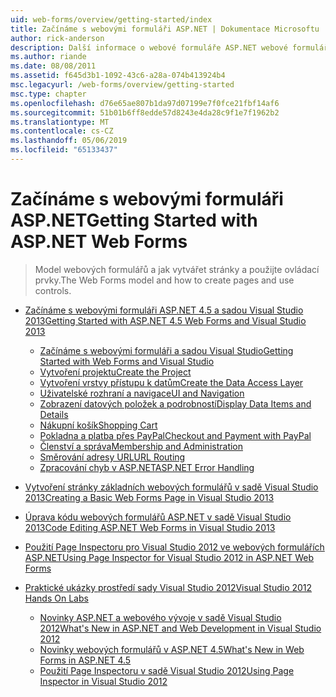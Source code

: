 ```yaml
---
uid: web-forms/overview/getting-started/index
title: Začínáme s webovými formuláři ASP.NET | Dokumentace Microsoftu
author: rick-anderson
description: Další informace o webové formuláře ASP.NET webové formuláře ASP.NET umožňuje sestavení dynamické weby s využitím známý model přetažení myší, založené na událostech. Návrhová plocha a hund...
ms.author: riande
ms.date: 08/08/2011
ms.assetid: f645d3b1-1092-43c6-a28a-074b413924b4
msc.legacyurl: /web-forms/overview/getting-started
msc.type: chapter
ms.openlocfilehash: d76e65ae807b1da97d07199e7f0fce21fbf14af6
ms.sourcegitcommit: 51b01b6ff8edde57d8243e4da28c9f1e7f1962b2
ms.translationtype: MT
ms.contentlocale: cs-CZ
ms.lasthandoff: 05/06/2019
ms.locfileid: "65133437"
---
```

# <a name="getting-started-with-aspnet-web-forms"></a><span data-ttu-id="ad8b4-104">Začínáme s webovými formuláři ASP.NET</span><span class="sxs-lookup"><span data-stu-id="ad8b4-104">Getting Started with ASP.NET Web Forms</span></span>

> <span data-ttu-id="ad8b4-105">Model webových formulářů a jak vytvářet stránky a použijte ovládací prvky.</span><span class="sxs-lookup"><span data-stu-id="ad8b4-105">The Web Forms model and how to create pages and use controls.</span></span>

- [<span data-ttu-id="ad8b4-106">Začínáme s webovými formuláři ASP.NET 4.5 a sadou Visual Studio 2013</span><span class="sxs-lookup"><span data-stu-id="ad8b4-106">Getting Started with ASP.NET 4.5 Web Forms and Visual Studio 2013</span></span>](getting-started-with-aspnet-45-web-forms/index.md)

    - [<span data-ttu-id="ad8b4-107">Začínáme s webovými formuláři a sadou Visual Studio</span><span class="sxs-lookup"><span data-stu-id="ad8b4-107">Getting Started with Web Forms and Visual Studio</span></span>](getting-started-with-aspnet-45-web-forms/introduction-and-overview.md)
    - [<span data-ttu-id="ad8b4-108">Vytvoření projektu</span><span class="sxs-lookup"><span data-stu-id="ad8b4-108">Create the Project</span></span>](getting-started-with-aspnet-45-web-forms/create-the-project.md)
    - [<span data-ttu-id="ad8b4-109">Vytvoření vrstvy přístupu k datům</span><span class="sxs-lookup"><span data-stu-id="ad8b4-109">Create the Data Access Layer</span></span>](getting-started-with-aspnet-45-web-forms/create_the_data_access_layer.md)
    - [<span data-ttu-id="ad8b4-110">Uživatelské rozhraní a navigace</span><span class="sxs-lookup"><span data-stu-id="ad8b4-110">UI and Navigation</span></span>](getting-started-with-aspnet-45-web-forms/ui_and_navigation.md)
    - [<span data-ttu-id="ad8b4-111">Zobrazení datových položek a podrobností</span><span class="sxs-lookup"><span data-stu-id="ad8b4-111">Display Data Items and Details</span></span>](getting-started-with-aspnet-45-web-forms/display_data_items_and_details.md)
    - [<span data-ttu-id="ad8b4-112">Nákupní košík</span><span class="sxs-lookup"><span data-stu-id="ad8b4-112">Shopping Cart</span></span>](getting-started-with-aspnet-45-web-forms/shopping-cart.md)
    - [<span data-ttu-id="ad8b4-113">Pokladna a platba přes PayPal</span><span class="sxs-lookup"><span data-stu-id="ad8b4-113">Checkout and Payment with PayPal</span></span>](getting-started-with-aspnet-45-web-forms/checkout-and-payment-with-paypal.md)
    - [<span data-ttu-id="ad8b4-114">Členství a správa</span><span class="sxs-lookup"><span data-stu-id="ad8b4-114">Membership and Administration</span></span>](getting-started-with-aspnet-45-web-forms/membership-and-administration.md)
    - [<span data-ttu-id="ad8b4-115">Směrování adresy URL</span><span class="sxs-lookup"><span data-stu-id="ad8b4-115">URL Routing</span></span>](getting-started-with-aspnet-45-web-forms/url-routing.md)
    - [<span data-ttu-id="ad8b4-116">Zpracování chyb v ASP.NET</span><span class="sxs-lookup"><span data-stu-id="ad8b4-116">ASP.NET Error Handling</span></span>](getting-started-with-aspnet-45-web-forms/aspnet-error-handling.md)
- [<span data-ttu-id="ad8b4-117">Vytvoření stránky základních webových formulářů v sadě Visual Studio 2013</span><span class="sxs-lookup"><span data-stu-id="ad8b4-117">Creating a Basic Web Forms Page in Visual Studio 2013</span></span>](creating-a-basic-web-forms-page.md)
- [<span data-ttu-id="ad8b4-118">Úprava kódu webových formulářů ASP.NET v sadě Visual Studio 2013</span><span class="sxs-lookup"><span data-stu-id="ad8b4-118">Code Editing ASP.NET Web Forms in Visual Studio 2013</span></span>](code-editing-in-web-forms-pages.md)
- [<span data-ttu-id="ad8b4-119">Použití Page Inspectoru pro Visual Studio 2012 ve webových formulářích ASP.NET</span><span class="sxs-lookup"><span data-stu-id="ad8b4-119">Using Page Inspector for Visual Studio 2012 in ASP.NET Web Forms</span></span>](using-page-inspector-in-a-visual-studio-11-beta-web-forms-project.md)
- [<span data-ttu-id="ad8b4-120">Praktické ukázky prostředí sady Visual Studio 2012</span><span class="sxs-lookup"><span data-stu-id="ad8b4-120">Visual Studio 2012 Hands On Labs</span></span>](hands-on-labs/index.md)

    - [<span data-ttu-id="ad8b4-121">Novinky ASP.NET a webového vývoje v sadě Visual Studio 2012</span><span class="sxs-lookup"><span data-stu-id="ad8b4-121">What's New in ASP.NET and Web Development in Visual Studio 2012</span></span>](hands-on-labs/whats-new-in-aspnet-and-web-development-in-visual-studio-2012.md)
    - [<span data-ttu-id="ad8b4-122">Novinky webových formulářů v ASP.NET 4.5</span><span class="sxs-lookup"><span data-stu-id="ad8b4-122">What's New in Web Forms in ASP.NET 4.5</span></span>](hands-on-labs/whats-new-in-web-forms-in-aspnet-45.md)
    - [<span data-ttu-id="ad8b4-123">Použití Page Inspectoru v sadě Visual Studio 2012</span><span class="sxs-lookup"><span data-stu-id="ad8b4-123">Using Page Inspector in Visual Studio 2012</span></span>](hands-on-labs/using-page-inspector-in-visual-studio-2012.md)
